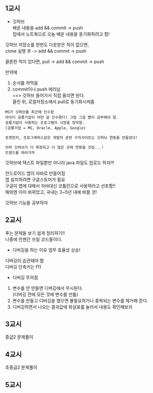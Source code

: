 ## 1교시
- 깃허브        
배운 내용을 add && commit -> push       
집에서 노트북으로 오늘 배운 내용을 동기화하려고 함!     

깃허브 저장소를 한번도 다운받은 적이 없으면,        
clone 실행 후 -> add && commit -> push      

클론한 적이 있다면,
pull -> add && commit -> push       

만약에      
1. 순서를 까먹음        
2. commit이나 push 에러남       
==> 깃허브 들어가서 직접 올리면 된다.          
올린 뒤, 로컬저장소에서 pull로 동기화시켜줌     

```
MS가 깃허브를 최근에 인수함        
아이티 공룡기업이 어떤 걸 인수했다! 그럼 그걸 빨리 공부해야 함.     
공룡기업이 사용하는 프로그램이 시장을 장악함.       
(공룡기업 = MS, Oracle, Apple, Google)

로켓펀치, 프로그래머스같은 개발자 관련 구직사이트는 깃허브 연동을 만들었다!     

아마 깃허브가 더 확장되고 더 많은 곳에 연동될 것임...!   
트렌드를 따라가자    
```

깃허브에 텍스트 파일뿐만 아니라 java 파일도 업로드 하자!!!        

안드로이드 앱이 자바로 만들어짐     
앱 설치하려면 구글스토어가 필요     
구글이 앱에 대해서 자바대신 코틀린으로 사용하라고 선포함!!      
해외엔 이미 바뀌었고, 국내는 3~5년 내에 바뀔 것!        

깃허브 기능들 공부하자

## 2교시
푸는 문제들 보기 쉽게 정리하기!!        
나중에 언젠간 쓰일 코드들이다.

- 디버깅을 하는 이유
업무 효율성 상승!       

디버깅이 습관돼야 함        
디버깅 단축키는 f11     

- 디버깅 주의점
1. 변수를 안 만들면 디버깅에서 무시된다.        
(디버깅 전에 모든 것에 변수를 만듦)     
2. 변수를 만들고 디버깅을 했으면 불필요하거나 중복되는 변수를 제거해 준다.      
3. 디버깅하면서 나오는 결과값에 화살표를 눌러서 내용도 확인해보자

## 3교시
중급2 문제풀이

## 4교시
초중급2 문제풀이

## 5교시

